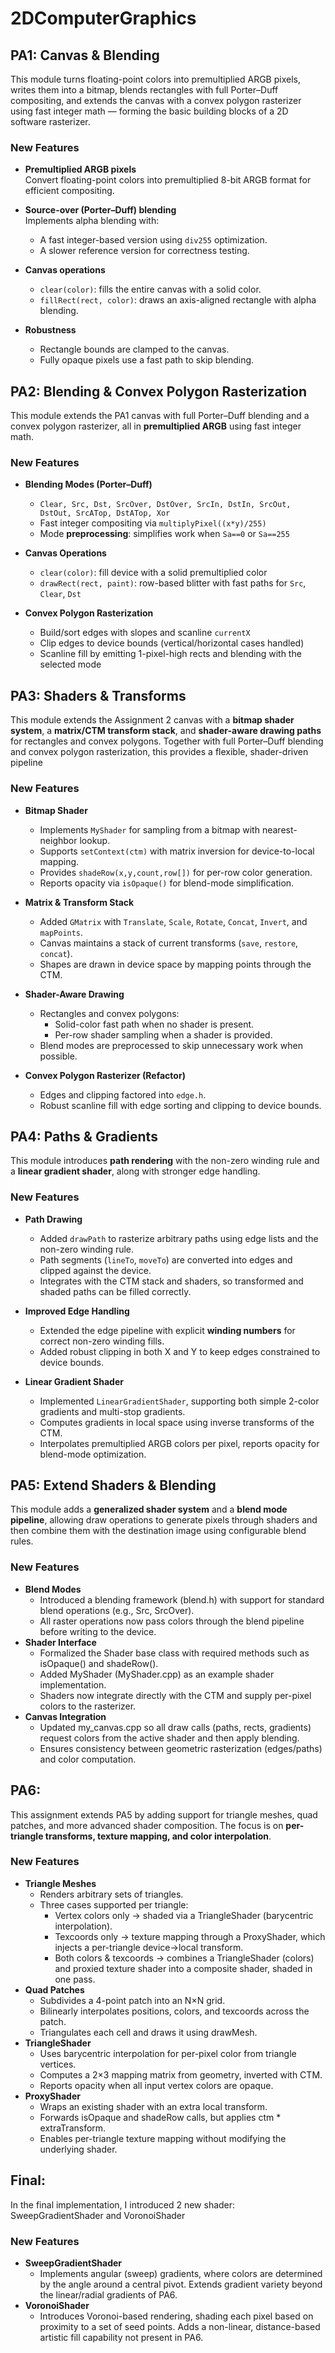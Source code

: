 # 2DComputerGraphics
## PA1: Canvas & Blending
This module turns floating-point colors into premultiplied ARGB pixels, writes them into a bitmap, blends rectangles with full Porter–Duff compositing, and extends the canvas with a convex polygon rasterizer using fast integer math — forming the basic building blocks of a 2D software rasterizer.

### New Features

- **Premultiplied ARGB pixels**  
  Convert floating-point colors into premultiplied 8-bit ARGB format for efficient compositing.

- **Source-over (Porter–Duff) blending**  
  Implements alpha blending with:
  - A fast integer-based version using `div255` optimization.  
  - A slower reference version for correctness testing.

- **Canvas operations**  
  - `clear(color)`: fills the entire canvas with a solid color.  
  - `fillRect(rect, color)`: draws an axis-aligned rectangle with alpha blending.

- **Robustness**  
  - Rectangle bounds are clamped to the canvas.  
  - Fully opaque pixels use a fast path to skip blending.

## PA2: Blending & Convex Polygon Rasterization
This module extends the PA1 canvas with full Porter–Duff blending and a convex polygon rasterizer, all in **premultiplied ARGB** using fast integer math.

### New Features
- **Blending Modes (Porter–Duff)**
  - `Clear, Src, Dst, SrcOver, DstOver, SrcIn, DstIn, SrcOut, DstOut, SrcATop, DstATop, Xor`
  - Fast integer compositing via `multiplyPixel((x*y)/255)`
  - Mode **preprocessing**: simplifies work when `Sa==0` or `Sa==255`

- **Canvas Operations**
  - `clear(color)`: fill device with a solid premultiplied color
  - `drawRect(rect, paint)`: row-based blitter with fast paths for `Src`, `Clear`, `Dst`

- **Convex Polygon Rasterization**
  - Build/sort edges with slopes and scanline `currentX`
  - Clip edges to device bounds (vertical/horizontal cases handled)
  - Scanline fill by emitting 1-pixel-high rects and blending with the selected mode

## PA3: Shaders & Transforms
This module extends the Assignment 2 canvas with a **bitmap shader system**, a **matrix/CTM transform stack**, and **shader-aware drawing paths** for rectangles and convex polygons. 
Together with full Porter–Duff blending and convex polygon rasterization, this provides a flexible, shader-driven pipeline

### New Features

- **Bitmap Shader**
  - Implements `MyShader` for sampling from a bitmap with nearest-neighbor lookup.
  - Supports `setContext(ctm)` with matrix inversion for device-to-local mapping.
  - Provides `shadeRow(x,y,count,row[])` for per-row color generation.
  - Reports opacity via `isOpaque()` for blend-mode simplification.

- **Matrix & Transform Stack**
  - Added `GMatrix` with `Translate`, `Scale`, `Rotate`, `Concat`, `Invert`, and `mapPoints`.
  - Canvas maintains a stack of current transforms (`save`, `restore`, `concat`).
  - Shapes are drawn in device space by mapping points through the CTM.

- **Shader-Aware Drawing**
  - Rectangles and convex polygons:
    - Solid-color fast path when no shader is present.
    - Per-row shader sampling when a shader is provided.
  - Blend modes are preprocessed to skip unnecessary work when possible.

- **Convex Polygon Rasterizer (Refactor)**
  - Edges and clipping factored into `edge.h`.
  - Robust scanline fill with edge sorting and clipping to device bounds.

## PA4: Paths & Gradients
This module introduces **path rendering** with the non-zero winding rule and a **linear gradient shader**, along with stronger edge handling.
### New Features
- **Path Drawing**
  - Added `drawPath` to rasterize arbitrary paths using edge lists and the non-zero winding rule.
  - Path segments (`lineTo`, `moveTo`) are converted into edges and clipped against the device.
  - Integrates with the CTM stack and shaders, so transformed and shaded paths can be filled correctly.

- **Improved Edge Handling**
  - Extended the edge pipeline with explicit **winding numbers** for correct non-zero winding fills.
  - Added robust clipping in both X and Y to keep edges constrained to device bounds.

- **Linear Gradient Shader**
  - Implemented `LinearGradientShader`, supporting both simple 2-color gradients and multi-stop gradients.
  - Computes gradients in local space using inverse transforms of the CTM.
  - Interpolates premultiplied ARGB colors per pixel, reports opacity for blend-mode optimization.

## PA5: Extend Shaders & Blending
This module adds a **generalized shader system** and a **blend mode pipeline**, allowing draw operations to generate pixels through shaders and then combine them with the destination image using configurable blend rules.
### New Features
- **Blend Modes**
  -  Introduced a blending framework (blend.h) with support for standard blend operations (e.g., Src, SrcOver).
  -  All raster operations now pass colors through the blend pipeline before writing to the device.
- **Shader Interface**
  -  Formalized the Shader base class with required methods such as isOpaque() and shadeRow().
  -  Added MyShader (MyShader.cpp) as an example shader implementation.
  -  Shaders now integrate directly with the CTM and supply per-pixel colors to the rasterizer.
- **Canvas Integration**
  -  Updated my_canvas.cpp so all draw calls (paths, rects, gradients) request colors from the active shader and then apply blending.
  -  Ensures consistency between geometric rasterization (edges/paths) and color computation.
## PA6:
This assignment extends PA5 by adding support for triangle meshes, quad patches, and more advanced shader composition. The focus is on **per-triangle transforms, texture mapping, and color interpolation**.
### New Features
- **Triangle Meshes**
  - Renders arbitrary sets of triangles.
  - Three cases supported per triangle:
    - Vertex colors only → shaded via a TriangleShader (barycentric interpolation).
    - Texcoords only → texture mapping through a ProxyShader, which injects a per-triangle device→local transform.
    - Both colors & texcoords → combines a TriangleShader (colors) and proxied texture shader into a composite shader, shaded in one pass.
- **Quad Patches**
  -  Subdivides a 4-point patch into an N×N grid.
  -  Bilinearly interpolates positions, colors, and texcoords across the patch.
  -  Triangulates each cell and draws it using drawMesh.
- **TriangleShader**
  - Uses barycentric interpolation for per-pixel color from triangle vertices.
  - Computes a 2×3 mapping matrix from geometry, inverted with CTM.
  - Reports opacity when all input vertex colors are opaque.
- **ProxyShader**
  - Wraps an existing shader with an extra local transform.
  - Forwards isOpaque and shadeRow calls, but applies ctm * extraTransform.
  - Enables per-triangle texture mapping without modifying the underlying shader.
## Final:
In the final implementation, I introduced 2 new shader: SweepGradientShader and VoronoiShader
### New Features
- **SweepGradientShader**
  - Implements angular (sweep) gradients, where colors are determined by the angle around a central pivot. Extends gradient variety beyond the linear/radial gradients of PA6.
- **VoronoiShader**
  - Introduces Voronoi-based rendering, shading each pixel based on proximity to a set of seed points. Adds a non-linear, distance-based artistic fill capability not present in PA6.
